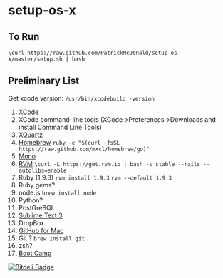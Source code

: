 setup-os-x
==========

To Run
------

`\curl https://raw.github.com/PatrickMcDonald/setup-os-x/master/setup.sh | bash`


Preliminary List
----------------

Get xcode version: `/usr/bin/xcodebuild -version`

1. [XCode](https://developer.apple.com/xcode/)
1. XCode command-line tools (XCode->Preferences->Downloads and install Command Line Tools)
1. [XQuartz](http://xquartz.macosforge.org/landing/)
1. [Homebrew](http://brew.sh/) `ruby -e "$(curl -fsSL https://raw.github.com/mxcl/homebrew/go)"`
1. [Mono](http://www.mono-project.com/)
1. [RVM](https://rvm.io/rvm/install) `\curl -L https://get.rvm.io | bash -s stable --rails --autolibs=enable`
1. Ruby (1.9.3) `rvm install 1.9.3` `rvm --default 1.9.3`
2. Ruby gems?
1. node.js `brew install node`
1. Python?
1. PostGreSQL
1. [Sublime Text 3](http://www.sublimetext.com/3)
1. DropBox
1. [GitHub for Mac](http://mac.github.com/)
1. Git ? `brew install git`
1. zsh?
1. [Boot Camp](http://www.apple.com/support/bootcamp/)


[![Bitdeli Badge](https://d2weczhvl823v0.cloudfront.net/PatrickMcDonald/setup-os-x/trend.png)](https://bitdeli.com/free "Bitdeli Badge")

